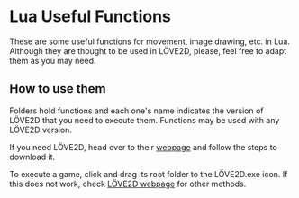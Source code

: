 Lua Useful Functions
=============
These are some useful functions for movement, image drawing, etc. in Lua. Although they are thought to be used in LÖVE2D, please, feel free to adapt them as you may need. 

How to use them
-----------------------------------------------------
Folders hold functions and each one's name indicates the version of LÖVE2D that you need to execute them. Functions may be used with any LÖVE2D version.

If you need LÖVE2D, head over to their [webpage](http://love2d.org/) and follow the steps to download it.

To execute a game, click and drag its root folder to the LÖVE2D.exe icon. If this does not work, check [LÖVE2D webpage](http://love2d.org/) for other methods.<br/>
